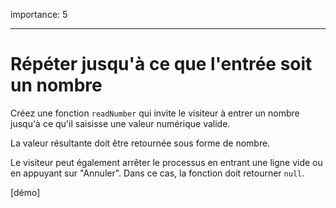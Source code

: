 importance: 5

---

# Répéter jusqu'à ce que l'entrée soit un nombre

Créez une fonction `readNumber` qui invite le visiteur à entrer un nombre jusqu'à ce qu'il saisisse une valeur numérique valide.

La valeur résultante doit être retournée sous forme de nombre.

Le visiteur peut également arrêter le processus en entrant une ligne vide ou en appuyant sur "Annuler".
Dans ce cas, la fonction doit retourner `null`.

[démo]